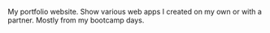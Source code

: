 My portfolio website.
Show various web apps I created on my own or with a partner. Mostly from my bootcamp days.
